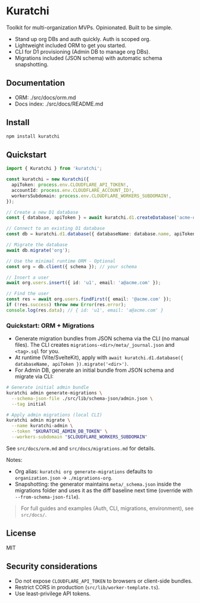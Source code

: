 # Kuratchi

Toolkit for multi-organization MVPs. Opinionated. Built to be simple.

- Stand up org DBs and auth quickly. Auth is scoped org.
- Lightweight included ORM to get you started.
- CLI for D1 provisioning (Admin DB to manage org DBs).
- Migrations included (JSON schema) with automatic schema snapshotting.

## Documentation

- ORM: ./src/docs/orm.md
- Docs index: ./src/docs/README.md

## Install

```sh
npm install kuratchi
```

## Quickstart

```ts
import { Kuratchi } from 'kuratchi';

const kuratchi = new Kuratchi({
  apiToken: process.env.CLOUDFLARE_API_TOKEN!,
  accountId: process.env.CLOUDFLARE_ACCOUNT_ID!,
  workersSubdomain: process.env.CLOUDFLARE_WORKERS_SUBDOMAIN!,
});

// Create a new D1 database
const { database, apiToken } = await kuratchi.d1.createDatabase('acme-org');

// Connect to an existing D1 database
const db = kuratchi.d1.database({ databaseName: database.name, apiToken });

// Migrate the database
await db.migrate('org');

// Use the minimal runtime ORM - Optional
const org = db.client({ schema }); // your schema

// Insert a user
await org.users.insert({ id: 'u1', email: 'a@acme.com' });

// Find the user
const res = await org.users.findFirst({ email: '@acme.com' });
if (!res.success) throw new Error(res.error);
console.log(res.data); // { id: 'u1', email: 'a@acme.com' }
```

### Quickstart: ORM + Migrations

- Generate migration bundles from JSON schema via the CLI (no manual files). The CLI creates `migrations-<dir>/meta/_journal.json` and `<tag>.sql` for you.
- At runtime (Vite/SvelteKit), apply with `await kuratchi.d1.database({ databaseName, apiToken }).migrate('<dir>')`.
- For Admin DB, generate an initial bundle from JSON schema and migrate via CLI:

```sh
# Generate initial admin bundle
kuratchi admin generate-migrations \
  --schema-json-file ./src/lib/schema-json/admin.json \
  --tag initial

# Apply admin migrations (local CLI)
kuratchi admin migrate \
  --name kuratchi-admin \
  --token "$KURATCHI_ADMIN_DB_TOKEN" \
  --workers-subdomain "$CLOUDFLARE_WORKERS_SUBDOMAIN"
```

See `src/docs/orm.md` and `src/docs/migrations.md` for details.

Notes:
- Org alias: `kuratchi org generate-migrations` defaults to `organization.json` -> `./migrations-org`.
- Snapshotting: the generator maintains `meta/_schema.json` inside the migrations folder and uses it as the diff baseline next time (override with `--from-schema-json-file`).



> For full guides and examples (Auth, CLI, migrations, environment), see `src/docs/`.


## License

MIT

## Security considerations

- Do not expose `CLOUDFLARE_API_TOKEN` to browsers or client-side bundles.
- Restrict CORS in production (`src/lib/worker-template.ts`).
- Use least-privilege API tokens.
